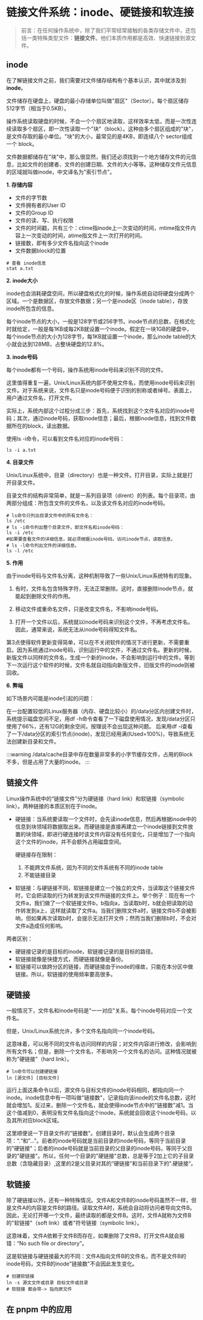# 链接文件系统：inode、硬链接和软连接 <Badge text="转" />

> 前言：在任何操作系统中，除了我们平常经常接触的各类存储文件中，还包括一类特殊类型文件：**链接文件**。他们本质作用都是高效、快速链接到源文件。

## inode

在了解链接文件之前，我们需要对文件储存结构有个基本认识，其中就涉及到**inode**。

文件储存在硬盘上，硬盘的最小存储单位叫做"扇区"（Sector）。每个扇区储存512字节（相当于0.5KB）。

操作系统读取硬盘的时候，不会一个个扇区地读取，这样效率太低，而是一次性连续读取多个扇区，即一次性读取一个"块"（block）。这种由多个扇区组成的"块"，是文件存取的最小单位。"块"的大小，最常见的是4KB，即连续八个 sector组成一个 block。

文件数据都储存在"块"中，那么很显然，我们还必须找到一个地方储存文件的元信息，比如文件的创建者、文件的创建日期、文件的大小等等。这种储存文件元信息的区域就叫做inode，中文译名为"索引节点"。

**1. 存储内容**

- 文件的字节数
- 文件拥有者的User ID
- 文件的Group ID
- 文件的读、写、执行权限
- 文件的时间戳，共有三个：ctime指inode上一次变动的时间，mtime指文件内容上一次变动的时间，atime指文件上一次打开的时间。
- 链接数，即有多少文件名指向这个inode
- 文件数据block的位置

```shell
# 查看 inode信息
stat a.txt
```

**2. inode大小**

inode也会消耗硬盘空间，所以硬盘格式化的时候，操作系统自动将硬盘分成两个区域。一个是数据区，存放文件数据；另一个是inode区（inode table），存放inode所包含的信息。

每个inode节点的大小，一般是128字节或256字节。inode节点的总数，在格式化时就给定，一般是每1KB或每2KB就设置一个inode。假定在一块1GB的硬盘中，每个inode节点的大小为128字节，每1KB就设置一个inode，那么inode table的大小就会达到128MB，占整块硬盘的12.8%。

**3. inode号码**

每个inode都有一个号码，操作系统用inode号码来识别不同的文件。

这里值得重复一遍，Unix/Linux系统内部不使用文件名，而使用inode号码来识别文件。对于系统来说，文件名只是inode号码便于识别的别称或者绰号。表面上，用户通过文件名，打开文件。

实际上，系统内部这个过程分成三步：首先，系统找到这个文件名对应的inode号码；其次，通过inode号码，获取inode信息；最后，根据inode信息，找到文件数据所在的block，读出数据。

使用ls -i命令，可以看到文件名对应的inode号码：
```shell
ls -i a.txt
```

**4. 目录文件**

Unix/Linux系统中，目录（directory）也是一种文件。打开目录，实际上就是打开目录文件。

目录文件的结构非常简单，就是一系列目录项（dirent）的列表。每个目录项，由两部分组成：所包含文件的文件名，以及该文件名对应的inode号码。

```shell
# ls命令只列出目录文件中的所有文件名：
ls /etc
# ls -i命令列出整个目录文件，即文件名和inode号码：
ls -i /etc
#如果要查看文件的详细信息，就必须根据inode号码，访问inode节点，读取信息。
# ls -l命令列出文件的详细信息。
ls -l /etc
```

**5. 作用**

由于inode号码与文件名分离，这种机制导致了一些Unix/Linux系统特有的现象。

1. 有时，文件名包含特殊字符，无法正常删除。这时，直接删除inode节点，就能起到删除文件的作用。

2. 移动文件或重命名文件，只是改变文件名，不影响inode号码。

3. 打开一个文件以后，系统就以inode号码来识别这个文件，不再考虑文件名。因此，通常来说，系统无法从inode号码得知文件名。

第3点使得软件更新变得简单，可以在不关闭软件的情况下进行更新，不需要重启。因为系统通过inode号码，识别运行中的文件，不通过文件名。更新的时候，新版文件以同样的文件名，生成一个新的inode，不会影响到运行中的文件。等到下一次运行这个软件的时候，文件名就自动指向新版文件，旧版文件的inode则被回收。

**6. 弊端**

如下场景内可能是inode引起的问题：

在一台配置较低的Linux服务器（内存、硬盘比较小）的/data分区内创建文件时，系统提示磁盘空间不足，用df -h命令查看了一下磁盘使用情况，发现/data分区只使用了66%，还有12G的剩余空间，按理说不会出现这种问题。 后来用df -i查看了一下/data分区的索引节点(inode)，发现已经用满(IUsed=100%)，导致系统无法创建新目录和文件。

:::warning
/data/cache目录中存在数量非常多的小字节缓存文件，占用的Block不多，但是占用了大量的inode。
:::

## 链接文件

Linux操作系统中的“链接文件”分为硬链接（hard link）和软链接（symbolic link）。两种链接的本质区别在于inode。

- 硬链接：当系统要读取一个文件时，会先读inode信息，然后再根据inode中的信息到块领域将数据取出来。而硬链接是直接再建立一个inode链接到文件放置的块领域，即进行硬连接时该文件内容没有任何变化，只是增加了一个指向这个文件的inode，并不会额外占用磁盘空间。
  
  硬链接存在限制：
    1. 不能跨文件系统，因为不同的文件系统有不同的inode table
    2. 不能链接目录

- 软链接：与硬链接不同，软链接是建立一个独立的文件，当读取这个链接文件时，它会把读取的行为转发到该文件所链接的文件上。举个例子：现在有一个文件a，我们做了一个软链接文件b，b指向a，当读取b时，b就会把读取的动作转发到a上，这样就读取了文件a。当我们删除文件a时，链接文件b不会被影响，但如果再次读取b时，会提示无法打开文件；然而当我们删除b时，不会对文件a造成任何影响。

两者区别：
  - 硬链接记录的是目标的inode，软链接记录的是目标的路径。
  - 软链接就像是快捷方式，而硬链接就像是备份。
  - 软链接可以做跨分区的链接，而硬链接由于inode的缘故，只能在本分区中做链接。所以，软链接的使用频率要高很多。

## 硬链接

一般情况下，文件名和inode号码是"一一对应"关系，每个inode号码对应一个文件名。

但是，Unix/Linux系统允许，多个文件名指向同一个inode号码。

这意味着，可以用不同的文件名访问同样的内容；对文件内容进行修改，会影响到所有文件名；但是，删除一个文件名，不影响另一个文件名的访问。这种情况就被称为"硬链接"（hard link）。

```shell
# ln命令可以创建硬链接
ln [源文件] [目标文件]
```

运行上面这条命令以后，源文件与目标文件的inode号码相同，都指向同一个inode。inode信息中有一项叫做"链接数"，记录指向该inode的文件名总数，这时就会增加1。反过来，删除一个文件名，就会使得inode节点中的"链接数"减1。当这个值减到0，表明没有文件名指向这个inode，系统就会回收这个inode号码，以及其所对应block区域。

这里顺便说一下目录文件的"链接数"。创建目录时，默认会生成两个目录项：".“和”…"。前者的inode号码就是当前目录的inode号码，等同于当前目录的"硬链接"；后者的inode号码就是当前目录的父目录的inode号码，等同于父目录的"硬链接"。所以，任何一个目录的"硬链接"总数，总是等于2加上它的子目录总数（含隐藏目录）,这里的2是父目录对其的“硬链接”和当前目录下的".硬链接“。

## 软链接

除了硬链接以外，还有一种特殊情况。文件A和文件B的inode号码虽然不一样，但是文件A的内容是文件B的路径。读取文件A时，系统会自动将访问者导向文件B。因此，无论打开哪一个文件，最终读取的都是文件B。这时，文件A就称为文件B的"软链接"（soft link）或者"符号链接（symbolic link）。

这意味着，文件A依赖于文件B而存在，如果删除了文件B，打开文件A就会报错：“No such file or directory”。

这是软链接与硬链接最大的不同：文件A指向文件B的文件名，而不是文件B的inode号码，文件B的inode"链接数"不会因此发生变化。

```shell
# 创建软链接
ln -s 源文文件或目录 目标文件或目录
# 软链接 都会带-> 指向原文件
```

## 在 pnpm 中的应用
